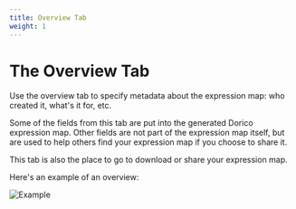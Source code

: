 ```yaml
---
title: Overview Tab
weight: 1
---
```


# The Overview Tab

Use the overview tab to specify metadata about the expression map: who created it, what's it for, etc.

Some of the fields from this tab are put into the generated Dorico expression map. 
Other fields are not part of the expression map itself, but are used to help others find your expression
map if you choose to share it. 

This tab is also the place to go to download or share your expression map.

Here's an example of an overview:

![Example](/overview-tab.png)
